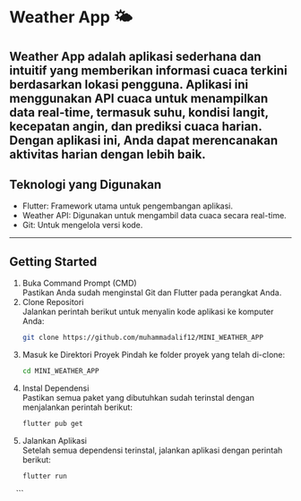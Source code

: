 # Weather App 🌤  

Weather App adalah aplikasi sederhana dan intuitif yang memberikan informasi cuaca terkini berdasarkan lokasi pengguna. Aplikasi ini menggunakan API cuaca untuk menampilkan data real-time, termasuk suhu, kondisi langit, kecepatan angin, dan prediksi cuaca harian. Dengan aplikasi ini, Anda dapat merencanakan aktivitas harian dengan lebih baik.  
---
## Teknologi yang Digunakan  
- Flutter: Framework utama untuk pengembangan aplikasi.  
- Weather API: Digunakan untuk mengambil data cuaca secara real-time.  
- Git: Untuk mengelola versi kode.  

---
## Getting Started
1. Buka Command Prompt (CMD)  
   Pastikan Anda sudah menginstal Git dan Flutter pada perangkat Anda.  
2.  Clone Repositori  
   Jalankan perintah berikut untuk menyalin kode aplikasi ke komputer Anda:
    ```bash
    git clone https://github.com/muhammadalif12/MINI_WEATHER_APP
    ```
4. Masuk ke Direktori Proyek 
   Pindah ke folder proyek yang telah di-clone:
   ```bash
   cd MINI_WEATHER_APP
   ```
6. Instal Dependensi  
   Pastikan semua paket yang dibutuhkan sudah terinstal dengan menjalankan perintah berikut:
   ```bash
   flutter pub get
   ```
8. Jalankan Aplikasi  
   Setelah semua dependensi terinstal, jalankan aplikasi dengan perintah berikut:
   ```bash
   flutter run
   ```
